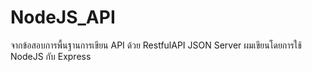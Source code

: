 # NodeJS_API
จากข้อสอบการพื้นฐานการเขียน API ด้วย RestfulAPI JSON Server
ผมเขียนโดยการใช้ NodeJS กับ Express
